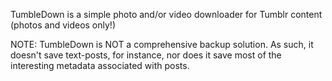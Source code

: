 TumbleDown is a simple photo and/or video downloader for Tumblr content (photos and videos only!)

NOTE: TumbleDown is NOT a comprehensive backup solution.  As such, it doesn't save text-posts, for instance, nor does it save most of the interesting metadata associated with posts.